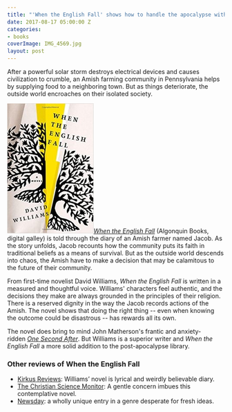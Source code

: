 ```yaml
---
title: "'When the English Fall' shows how to handle the apocalypse with dignity"
date: 2017-08-17 05:00:00 Z
categories:
- books
coverImage: IMG_4569.jpg
layout: post
---
```


After a powerful solar storm destroys electrical devices and causes civilization to crumble, an Amish farming community in Pennsylvania helps by supplying food to a neighboring town. But as things deteriorate, the outside world encroaches on their isolated society.

_![When the English Fall review](/assets/images/51FAoRD6MQL._SX331_BO1204203200_-200x300.jpg)[When the English Fall](http://amzn.to/2wTr89y)_ (Algonquin Books, digital galley) is told through the diary of an Amish farmer named Jacob. As the story unfolds, Jacob recounts how the community puts its faith in traditional beliefs as a means of survival. But as the outside world descends into chaos, the Amish have to make a decision that may be calamitous to the future of their community.

From first-time novelist David Williams, _When the English Fall_ is written in a measured and thoughtful voice. Williams' characters feel authentic, and the decisions they make are always grounded in the principles of their religion. There is a reserved dignity in the way the Jacob records actions of the Amish. The novel shows that doing the right thing -- even when knowing the outcome could be disastrous -- has rewards all its own.

The novel does bring to mind John Matherson's frantic and anxiety-ridden [_One Second After_](http://amzn.to/2wTr89y). But Williams is a superior writer and _When the English Fall_ a more solid addition to the post-apocalypse library.

### Other reviews of When the English Fall

- [Kirkus Reviews](https://www.kirkusreviews.com/book-reviews/david-williams/when-the-english-fall/): Williams’ novel is lyrical and weirdly believable diary.
- [The Christian Science Monitor](https://www.csmonitor.com/Books/Book-Reviews/2017/0727/When-the-English-Fall-envisions-the-Amish-as-society-s-post-apocalyptic-saviors): A gentle concern imbues this contemplative novel.
- [Newsday](http://www.newsday.com/entertainment/books/when-the-english-fall-review-david-williams-sets-his-clever-post-apocalyptic-novel-among-the-amish-1.13805426): a wholly unique entry in a genre desperate for fresh ideas.
